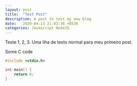 ```yaml
---
layout: post
title:  "Test Post"
description: A post to test my new blog
date:   2020-04-13 21:03:36 +0530
categories: Javascript NodeJS
---
```


Teste 1, 2, 3. Uma liha de texto normal para meu primeiro post.


Some C code
```c
#include <stdio.h>

int main() {
    return 0;
}

```